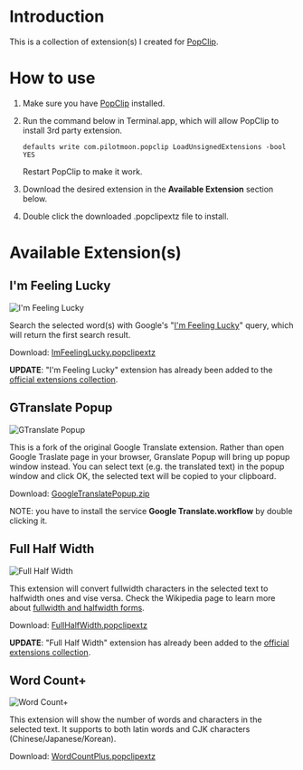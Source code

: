 # Introduction #

This is a collection of extension(s) I created for [PopClip][2]. 

# How to use #

1.	Make sure you have [PopClip][2] installed.

1.	Run the command below in Terminal.app, which will allow PopClip to install 3rd party extension.

		defaults write com.pilotmoon.popclip LoadUnsignedExtensions -bool YES

	Restart PopClip to make it work.

1.	Download the desired extension in the **Available Extension** section below.

1.	Double click the downloaded .popclipextz file to install.

# Available Extension(s) #

## I'm Feeling Lucky ##

![I'm Feeling Lucky](https://raw.github.com/lucifr/PopClip-Extensions/master/ImFeelingLucky.popclipext/FeelingLuckyIcon.png)

Search the selected word(s) with Google's "[I'm Feeling Lucky][3]" query, which will return the first search result.

Download: [ImFeelingLucky.popclipextz][4]

**UPDATE**: "I'm Feeling Lucky" extension has already been added to the [official extensions collection][7].

## GTranslate Popup ##

![GTranslate Popup](http://f.cl.ly/items/1L14442X3i1f281x0L2W/google_translate_popup.png)

This is a fork of the original Google Translate extension. Rather than open Google Traslate page in your browser, Granslate Popup will bring up popup window instead. You can select text (e.g. the translated text) in the popup window and click OK, the selected text will be copied to your clipboard.

Download: [GoogleTranslatePopup.zip](https://github.com/downloads/lucifr/PopClip-Extensions/GoogleTranslatePopup.zip)

NOTE: you have to install the service **Google Translate.workflow** by double clicking it.

## Full Half Width ##

![Full Half Width](https://raw.github.com/lucifr/PopClip-Extensions/master/FullHalfWidth.popclipext/FullHalfWidth.png)

This extension will convert fullwidth characters in the selected text to halfwidth ones and vise versa. Check the Wikipedia page to learn more about [fullwidth and halfwidth forms][5].

Download: [FullHalfWidth.popclipextz][6]

**UPDATE**: "Full Half Width" extension has already been added to the [official extensions collection][7].

## Word Count+ ##

![Word Count+](https://raw.github.com/lucifr/PopClip-Extensions/master/WordCountPlus.popclipext/WordCountPlus.png)

This extension will show the number of words and characters in the selected text. It supports to both latin words and CJK characters (Chinese/Japanese/Korean).

Download: [WordCountPlus.popclipextz][8]

[1]: https://github.com/lucifr/PopClip-Extensions/downloads "Downloads · lucifr/PopClip-Extensions"
[2]: http://pilotmoon.com/popclip/ "PopClip"
[3]: http://en.wikipedia.org/wiki/Google_Search#.22I.27m_Feeling_Lucky.22 "I'm Feeling Lucky"
[4]: https://github.com/downloads/lucifr/PopClip-Extensions/ImFeelingLucky.popclipextz
[5]: http://en.wikipedia.org/wiki/Halfwidth_and_fullwidth_forms
[6]: https://github.com/downloads/lucifr/PopClip-Extensions/FullHalfWidth.popclipextz
[7]: http://pilotmoon.com/popclip/extensions/
[8]: https://github.com/lucifr/PopClip-Extensions/raw/master/Downloads/WordCountPlus.popclipextz